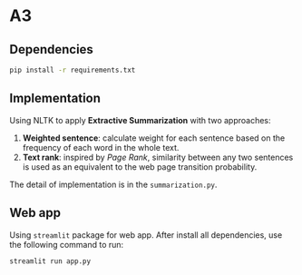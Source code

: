 # A3

## Dependencies

```bash
pip install -r requirements.txt
```

## Implementation

Using NLTK to apply **Extractive Summarization** with two approaches:

1. **Weighted sentence**: calculate weight for each sentence based on the frequency of each word in the whole text.
2. **Text rank**: inspired by *Page Rank*, similarity between any two sentences is used as an equivalent to the web page transition probability.

The detail of implementation is in the `summarization.py`.

## Web app

Using `streamlit` package for web app. After install all dependencies, use the following command to run:

```bash
streamlit run app.py
```

